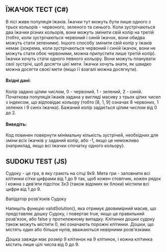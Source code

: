 ## ЇЖАЧОК ТЕСТ (C#)

В лісі живе популяція їжаків. Їжачки тут можуть бути лише одного з трьох кольорів - червоного, зеленого та синього. Коли зустрічаються два їжачки різних кольорів, вони можуть змінити свій колір на третій (тобто, коли зустрічаються червоний і синій їжачок, вони обидва можуть стати зеленими). Іншого способу змінити свій колір у їжаків немає (зокрема, коли зустрічаються червоний і синій їжачок, вони не можуть стати обоє червоними, можна припустити лише третій колір).
Їжачки хочуть стати одного певного кольору. Вони можуть планувати свої зустрічі, щоб досягти цієї мети. Їжачки хочуть знати, як швидко можна досягти своєї мети (якщо її взагалі можна досягнути).

#### Вхідні дані:
Колір задано цілим числом, 0 - червоний, 1 - зелений, 2 - синій. Початкова популяція їжаків задана у вигляді масиву з трьох цілих чисел з індексом, що відповідає кольору (тобто [8, 1, 9] означає 8 червоних, 1 зелених і 9 синіх їжачка). Бажаний колір задається цілим числом від 0 до 2.

#### Виведіть:
Код повинен повернути мінімальну кількість зустрічей, необхідних для зміни всіх їжачків у заданий колір, або -1, якщо це неможливо (наприклад, якщо всі їжачки спочатку одного кольору).

## SUDOKU TEST (JS)

Судоку - це гра, в яку грають на сітці 9x9. Мета гри - заповнити всі клітинки сітки цифрами від 1 до 9 так, щоб кожен стовпчик, кожен рядок і кожна з дев'яти підсіток 3х3 (також відомих як блоки) містили всі цифри від 1 до 9.

Валідатор розв'язків Судоку

Напишіть функцію validSolution(), яка отримує двовимірний масив, що представляє дошку Судоку, і повертає true, якщо це правильний розв'язок, або false у протилежному випадку. Клітинки дошки судоку також можуть містити 0, які означають порожні клітинки. Дошки, що містять один або більше нулів, вважаються невірними розв'язками.


Дошка завжди має розмір 9 клітинок на 9 клітинок, і кожна клітинка містить лише цілі числа від 0 до 9.